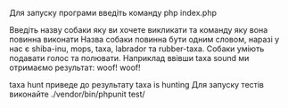 Для запуску програми введіть команду php index.php

Введіть назву собаки яку ви хочете викликати та команду яку вона повинна виконати
Назва собаки повинна бути одним словом, наразі у нас є
shiba-inu, mops, taxa, labrador та rubber-taxa.
Собаки уміють подавати голос та полювати.
Наприклад ввівши 
taxa sound
ми отримаємо результат:
woof! woof!

taxa hunt 
приведе до результату
taxa is hunting
Для запуску тестів виконайте ./vendor/bin/phpunit test/